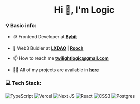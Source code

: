 <h1 align="center">Hi 👋, I'm Logic</h1>

### 💡 Basic info:

- 🪙 Frontend Developer at **[Bybit](https://bybit.com/)**

- 💙 Web3 Buidler at **[LXDAO](https://lxdao.io/) | [Rooch](https://github.com/rooch-network)**

- 📫 How to reach me **twilightlogic@gmail.com**

- 👨‍💻 All of my projects are available in **[here](https://portfolio-logic.netlify.app)**

### 💻 Tech Stack:
![TypeScript](https://img.shields.io/badge/typescript-%23007ACC.svg?style=flat&logo=typescript&logoColor=white) ![Vercel](https://img.shields.io/badge/vercel-%23000000.svg?style=flat&logo=vercel&logoColor=white) ![Next JS](https://img.shields.io/badge/Next-black?style=flat&logo=next.js&logoColor=white) ![React](https://img.shields.io/badge/react-%2320232a.svg?style=flat&logo=react&logoColor=%2361DAFB) ![CSS3](https://img.shields.io/badge/css3-%231572B6.svg?style=flat&logo=css3&logoColor=white) ![Postgres](https://img.shields.io/badge/postgres-%23316192.svg?style=flat&logo=postgresql&logoColor=white)
